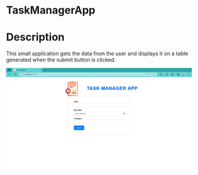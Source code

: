 # TaskManagerApp

# Description
<p>This small application gets the data from the user and displays it on a table generated when the submit button is clicked.</p>

![App Screenshot](./public/TaskApp.png)
